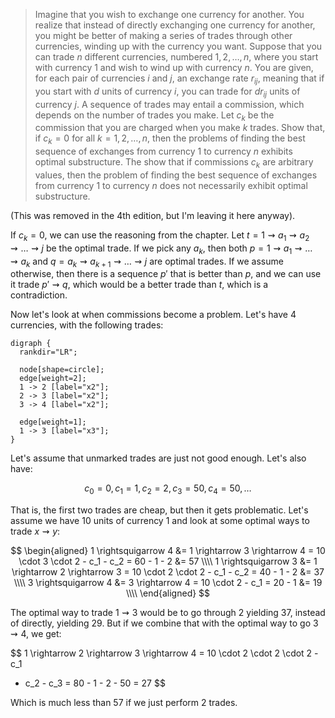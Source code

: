 > Imagine that you wish to exchange one currency for another. You realize that
> instead of directly exchanging one currency for another, you might be better
> of making a series of trades through other currencies, winding up with the
> currency you want. Suppose that you can trade $n$ different currencies,
> numbered $1, 2, \ldots, n$, where you start with currency $1$ and wish to wind
> up with currency $n$. You are given, for each pair of currencies $i$ and $j$,
> an exchange rate $r_{ij}$, meaning that if you start with $d$ units of
> currency $i$, you can trade for $dr_{ij}$ units of currency $j$. A sequence of
> trades may entail a commission, which depends on the number of trades you
> make. Let $c_k$ be the commission that you are charged when you make $k$
> trades. Show that, if $c_k = 0$ for all $k = 1, 2, \ldots, n$, then the
> problems of finding the best sequence of exchanges from currency $1$ to
> currency $n$ exhibits optimal substructure. The show that if commissions $c_k$
> are arbitrary values, then the problem of finding the best sequence of
> exchanges from currency $1$ to currency $n$ does not necessarily exhibit
> optimal substructure.

(This was removed in the 4th edition, but I'm leaving it here anyway).

If $c_k = 0$, we can use the reasoning from the chapter. Let $t = 1
\rightsquigarrow a_1 \rightsquigarrow a_2 \rightsquigarrow \ldots
\rightsquigarrow j$ be the optimal trade. If we pick any $a_k$, then both $p = 1
\rightsquigarrow a_1 \rightsquigarrow \ldots \rightsquigarrow a_k$ and $q = a_k
\rightsquigarrow a_{k+1} \rightsquigarrow \ldots \rightsquigarrow j$ are optimal
trades. If we assume otherwise, then there is a sequence $p'$ that is better
than $p$, and we can use it trade $p' \rightsquigarrow q$, which would be a
better trade than $t$, which is a contradiction.

Now let's look at when commissions become a problem. Let's have 4 currencies,
with the following trades:

```generate-dot
digraph {
  rankdir="LR";

  node[shape=circle];
  edge[weight=2];
  1 -> 2 [label="x2"];
  2 -> 3 [label="x2"];
  3 -> 4 [label="x2"];

  edge[weight=1];
  1 -> 3 [label="x3"];
}
```

Let's assume that unmarked trades are just not good enough. Let's also have:

$$ c_0 = 0, c_1 = 1, c_2 = 2, c_3 = 50, c_4 = 50, \ldots $$

That is, the first two trades are cheap, but then it gets problematic. Let's
assume we have $10$ units of currency $1$ and look at some optimal ways to trade
$x \rightsquigarrow y$:

$$
\begin{aligned}
  1 \rightsquigarrow 4 &= 1 \rightarrow 3 \rightarrow 4
    = 10 \cdot 3 \cdot 2 - c_1 - c_2 = 60 - 1 - 2 &= 57 \\\\
  1 \rightsquigarrow 3 &= 1 \rightarrow 2 \rightarrow 3
    = 10 \cdot 2 \cdot 2 - c_1 - c_2 = 40 - 1 - 2 &= 37 \\\\
  3 \rightsquigarrow 4 &= 3 \rightarrow 4
    = 10 \cdot 2 - c_1 = 20 - 1 &= 19 \\\\
\end{aligned}
$$

The optimal way to trade $1 \rightsquigarrow 3$ would be to go through $2$
yielding $37$, instead of directly, yielding $29$. But if we combine that with
the optimal way to go $3 \rightsquigarrow 4$, we get:

$$
  1 \rightarrow 2 \rightarrow 3 \rightarrow 4 = 10 \cdot 2 \cdot 2 \cdot 2 - c_1
  - c_2 - c_3 = 80 - 1 - 2 - 50 = 27
$$

Which is much less than $57$ if we just perform 2 trades.

